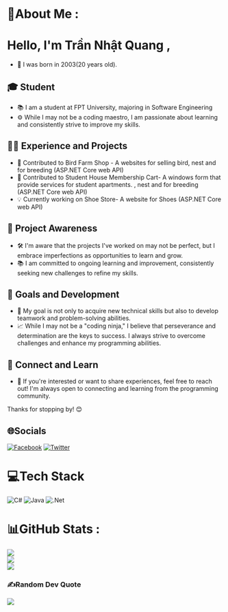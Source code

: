 # 💫About Me :
# Hello, I'm Trần Nhật Quang , 
- 🎂 I was born in 2003(20 years old).
## 🎓 Student
- 📚 I am a student at FPT University, majoring in Software Engineering
- ⚙️ While I may not be a coding maestro, I am passionate about learning and consistently strive to improve my skills.

## 👨‍💻 Experience and Projects

- 💼 Contributed to Bird Farm Shop -  A websites for selling bird, nest and for breeding (ASP.NET Core web API)
- 💼 Contributed to Student House Membership Cart-  A windows form that provide services for student apartments. , nest and for breeding (ASP.NET Core web API)
- 💡 Currently working on  Shoe Store- A website for Shoes (ASP.NET Core web API)
## 📝 Project Awareness

- 🛠️ I'm aware that the projects I've worked on may not be perfect, but I embrace imperfections as opportunities to learn and grow.
- 📚 I am committed to ongoing learning and improvement, consistently seeking new challenges to refine my skills.

## 🌱 Goals and Development

- 🌟 My goal is not only to acquire new technical skills but also to develop teamwork and problem-solving abilities.
- 📈 While I may not be a "coding ninja," I believe that perseverance and determination are the keys to success. I always strive to overcome challenges and enhance my programming abilities.


## 🤝 Connect and Learn

- 👋 If you're interested or want to share experiences, feel free to reach out! I'm always open to connecting and learning from the programming community.

Thanks for stopping by! 😊


## 🌐Socials
[![Facebook](https://img.shields.io/badge/Facebook-%231877F2.svg?logo=Facebook&logoColor=white)](https://facebook.com/https://www.facebook.com/) [![Twitter](https://img.shields.io/badge/Twitter-%231DA1F2.svg?logo=Twitter&logoColor=white)](https://twitter.com/https://twitter.com/TrnNhtQ90819279) 

# 💻Tech Stack
![C#](https://img.shields.io/badge/c%23-%23239120.svg?style=for-the-badge&logo=c-sharp&logoColor=white) ![Java](https://img.shields.io/badge/java-%23ED8B00.svg?style=for-the-badge&logo=java&logoColor=white) ![.Net](https://img.shields.io/badge/.NET-5C2D91?style=for-the-badge&logo=.net&logoColor=white)
# 📊GitHub Stats :
![](https://github-readme-stats.vercel.app/api?username=MetRyan&theme=tokyonight&hide_border=false&include_all_commits=false&count_private=false)<br/>
![](https://github-readme-streak-stats.herokuapp.com/?user=MetRyan&theme=tokyonight&hide_border=false)<br/>
![](https://github-readme-stats.vercel.app/api/top-langs/?username=MetRyan&theme=tokyonight&hide_border=false&include_all_commits=false&count_private=false&layout=compact)

### ✍️Random Dev Quote
![](https://quotes-github-readme.vercel.app/api?type=horizontal&theme=radical)

